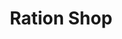 ---
title: "Ration Shop"
url: /panachipara/ration-shop-padickamattam-govt-l-p-s-road/
shop: convenience
---